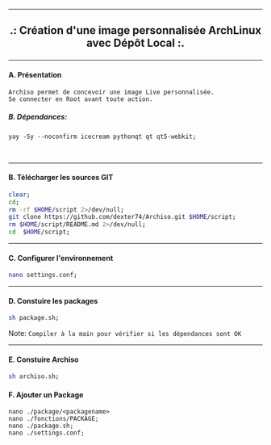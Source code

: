 ----------------------------------------------------------------------------------------------------------------------------------------------------------
<h2><b><p align='center'> .: Création d'une image personnalisée ArchLinux avec Dépôt Local :.</b></h2>

----------------------------------------------------------------------------------------------------------------------------------------------------------
#### A. Présentation
```
Archiso permet de concevoir une image Live personnalisée.
Se connecter en Root avant toute action.
```

##### B. Dépendances:
```
yay -Sy --noconfirm icecream pythonqt qt qt5-webkit;
```

<br />

----------------------------------------------------------------------------------------------------------------------------------------------------------
#### B. Télécharger les sources GIT
```bash
clear;
cd;
rm -rf $HOME/script 2>/dev/null;
git clone https://github.com/dexter74/Archiso.git $HOME/script;
rm $HOME/script/README.md 2>/dev/null;
cd  $HOME/script;
```

----------------------------------------------------------------------------------------------------------------------------------------------------------
#### C. Configurer l'environnement
```bash
nano settings.conf;
```

----------------------------------------------------------------------------------------------------------------------------------------------------------
#### D. Constuire les packages
```bash
sh package.sh;
```

Note:
`Compiler à la main pour vérifier si les dépendances sont OK`

----------------------------------------------------------------------------------------------------------------------------------------------------------
#### E. Constuire Archiso
```bash
sh archiso.sh;
```

#### F. Ajouter un Package
```
nano ./package/<packagename>
nano ./fonctions/PACKAGE;
nano ./package.sh;
nano ./settings.conf;
```

